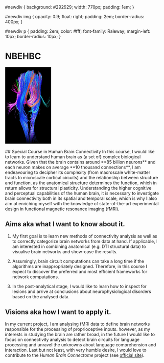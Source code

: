#newdiv {
  background: #292929;
  width: 770px;
  padding: 1em;
}

#newdiv img {
  opacity: 0.9;
  float: right;
  padding: 2em;
  border-radius: 400px;
}

#newdiv p {
padding: 2em;
  color: #fff;
  font-family: Raleway;
  margin-left: 10px;
  border-radius: 10px;
}

# NBEHBC 

<div id="newdiv">
<p>
<img src="https://github.com/dkrahulec/NBEHBC/blob/master/connectivity.png" alt="pathways" height="250" width="150">
</p>

<p>
## Special Course in Human Brain Connectivity
In this course, I would like to learn to understand human brain as (a set of) complex biological networks. Given that the brain contains around **85 billion neurons** and each neuron makes on average **10 thousand connections**, I am endeavouring to decipher its complexity (from macroscale white-matter tracts to microscale cortical circuits) and the relationship between structure and function, as the anatomical structure determines the function, which in return allows for structural plasticity. Understanding the higher cognitive and perceptual capabilities of the human brain, it is necessary to investigate brain connectivity both in its spatial and temporal scale, which is why I also aim at enriching myself with the knowledge of state-of-the-art experimental design in functional magnetic resonance imaging (fMRI). 

## Aims aka what I want to know about it.
1. My first goal is to learn new methods of connectivity analysis as well as to correctly categorize brain networks from data at hand. If applicable, I am interested in combining anatomical (e.g. DTI structural data) to visualise brain networks and show-case the results. 

2. Assumingly, brain circuit computations can take a long time if the algorithms are inappropriately designed. Therefore, in this course I expect to discover the preferred and most efficient frameworks for network computations.  

3. In the post-analytical stage, I would like to learn how to inspect for lesions and arrive at conclusions about neurophysiological disorders based on the analysed data. 

## Visions aka how I want to apply it.
In my current project, I am analysing fMRI data to define brain networks responsible for the processing of proprioceptive inputs. however, as my interests in studying the brain are rather broad, in the future I would like to focus on connectivity analysis to detect brain circuits for language processing and unravel the unknowns about language comprehension and interaction. Last but not least, with very humble desire, I would love to contribute to the *Human Brain Connectome* project (see [official site](https://www.humanconnectome.org/)).
</p>
</div>
